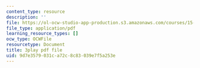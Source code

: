 ```yaml
---
content_type: resource
description: ''
file: https://ol-ocw-studio-app-production.s3.amazonaws.com/courses/15-031j-energy-decisions-markets-and-policies-spring-2012/9d7e3579031ca72c8c83039e7f5a253e_XJdqfhuqLJA.pdf
file_type: application/pdf
learning_resource_types: []
ocw_type: OCWFile
resourcetype: Document
title: 3play pdf file
uid: 9d7e3579-031c-a72c-8c83-039e7f5a253e
---
```

